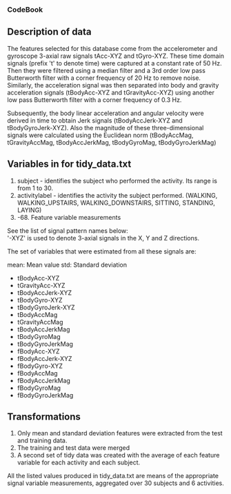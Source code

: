 ### CodeBook


## Description of data

The features selected for this database come from the accelerometer and gyroscope 3-axial raw signals tAcc-XYZ and tGyro-XYZ. These time domain signals (prefix 't' to denote time) were captured at a constant rate of 50 Hz. Then they were filtered using a median filter and a 3rd order low pass Butterworth filter with a corner frequency of 20 Hz to remove noise. Similarly, the acceleration signal was then separated into body and gravity acceleration signals (tBodyAcc-XYZ and tGravityAcc-XYZ) using another low pass Butterworth filter with a corner frequency of 0.3 Hz.

Subsequently, the body linear acceleration and angular velocity were derived in time to obtain Jerk signals (tBodyAccJerk-XYZ and tBodyGyroJerk-XYZ). Also the magnitude of these three-dimensional signals were calculated using the Euclidean norm (tBodyAccMag, tGravityAccMag, tBodyAccJerkMag, tBodyGyroMag, tBodyGyroJerkMag)


## Variables in for tidy_data.txt

1. subject - identifies the subject who performed the activity. Its range is from 1 to 30.
2. activitylabel - identifies the activity the subject performed.
(WALKING, WALKING_UPSTAIRS, WALKING_DOWNSTAIRS, SITTING, STANDING, LAYING)
3. -68. Feature variable measurements

See the list of signal pattern names below:  
'-XYZ' is used to denote 3-axial signals in the X, Y and Z directions.

The set of variables that were estimated from all these signals are:

mean: Mean value
std: Standard deviation

* tBodyAcc-XYZ
* tGravityAcc-XYZ
* tBodyAccJerk-XYZ
* tBodyGyro-XYZ
* tBodyGyroJerk-XYZ
* tBodyAccMag
* tGravityAccMag
* tBodyAccJerkMag
* tBodyGyroMag
* tBodyGyroJerkMag
* fBodyAcc-XYZ
* fBodyAccJerk-XYZ
* fBodyGyro-XYZ
* fBodyAccMag
* fBodyAccJerkMag
* fBodyGyroMag
* fBodyGyroJerkMag


## Transformations

1) Only mean and standard deviation features were extracted from the test and training data.
2) The training and test data were merged
3) A second set of tidy data was created with the average of each feature variable for each activity and each subject.

All the listed values produced in tidy_data.txt are means of the appropriate signal variable measurements, aggregated over 30 subjects and 6 activities.
